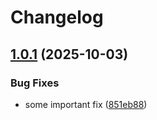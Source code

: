 # Changelog

## [1.0.1](https://github.com/iurii-galkin-sp/release-please-poc-test/compare/payment-schema-v1.0.0...payment-schema-v1.0.1) (2025-10-03)


### Bug Fixes

* some important fix ([851eb88](https://github.com/iurii-galkin-sp/release-please-poc-test/commit/851eb88fed9a40969c1676b99a050142a5253aac))

